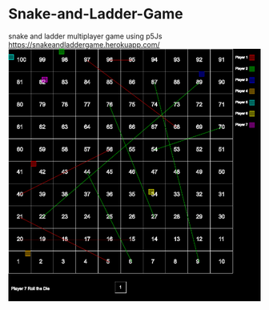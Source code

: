 # Snake-and-Ladder-Game
snake and ladder multiplayer game using p5Js
https://snakeandladdergame.herokuapp.com/
![alt text](https://github.com/rinovethamoses97/Snake-and-Ladder-Game/blob/master/public/output.png)
